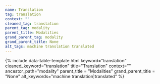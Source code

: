 ```yaml
---
name: Translation
tag: translation
context: ""
cleaned_tag: translation
parent_tag: modality
parent_title: Modalities
grand_parent_tag: modality
grand_parent_title: None
alt_tags: machine translation translated
---
```


{% include data-table-template.html 
  keyword="translation" 
  cleaned_keyword="translation" 
  title="Translation"
  context=""
  ancestor_path="modality" 
  parent_title = "Modalities"
  grand_parent_title = "None"
  alt_keywords="machine translation|translated"
%}

